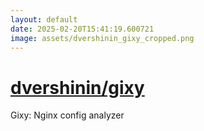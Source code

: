```yaml
---
layout: default
date: 2025-02-20T15:41:19.600721
image: assets/dvershinin_gixy_cropped.png
---
```


# [dvershinin/gixy](https://github.com/dvershinin/gixy)

Gixy: Nginx config analyzer

